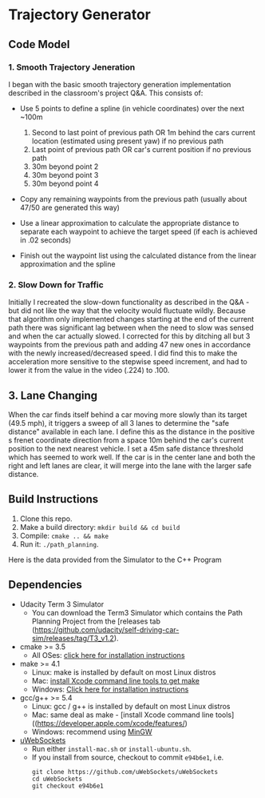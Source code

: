 # Trajectory Generator

Code Model
---

### 1. Smooth Trajectory Jeneration 
I began with the basic smooth trajectory generation implementation described in the classroom's project Q&A. This consists of: 
  
  * Use 5 points to define a spline (in vehicle coordinates) over the next ~100m 
    1. Second to last point of previous path OR 1m behind the cars current location (estimated using present yaw) if no previous path
    2. Last point of previous path OR car's current position if no previous path 
    3. 30m beyond point 2
    4. 30m beyond point 3
    5. 30m beyond point 4

  * Copy any remaining waypoints from the previous path (usually about 47/50 are generated this way)

  * Use a linear approximation to calculate the appropriate distance to separate each waypoint to achieve the target speed (if each is achieved in .02 seconds)

  * Finish out the waypoint list using the calculated distance from the linear approximation and the spline

### 2. Slow Down for Traffic
Initially I recreated the slow-down functionality as described in the Q&A - but did not like the way that the velocity would fluctuate wildly. Because that algorithm only implemented changes starting at the end of the current path there was significant lag between when the need to slow was sensed and when the car actually slowed. I corrected for this by ditching all but 3 waypoints from the previous path and adding 47 new ones in accordance with the newly increased/decreased speed. I did find this to make the acceleration more sensitive to the stepwise speed increment, and had to lower it from the value in the video (.224) to .100.

## 3. Lane Changing
When the car finds itself behind a car moving more slowly than its target (49.5 mph), it triggers a sweep of all 3 lanes to determine the "safe distance" available in each lane. I define this as the distance in the positive s frenet coordinate direction from a space 10m behind the car's current position to the next nearest vehicle. I set a 45m safe distance threshold which has seemed to work well. If the car is in the center lane and both the right and left lanes are clear, it will merge into the lane with the larger safe distance. 



Build Instructions
---

1. Clone this repo.
2. Make a build directory: `mkdir build && cd build`
3. Compile: `cmake .. && make`
4. Run it: `./path_planning`.

Here is the data provided from the Simulator to the C++ Program


Dependencies
---

* Udacity Term 3 Simulator
  * You can download the Term3 Simulator which contains the Path Planning Project from the [releases tab (https://github.com/udacity/self-driving-car-sim/releases/tag/T3_v1.2). 
* cmake >= 3.5
  * All OSes: [click here for installation instructions](https://cmake.org/install/)
* make >= 4.1
  * Linux: make is installed by default on most Linux distros
  * Mac: [install Xcode command line tools to get make](https://developer.apple.com/xcode/features/)
  * Windows: [Click here for installation instructions](http://gnuwin32.sourceforge.net/packages/make.htm)
* gcc/g++ >= 5.4
  * Linux: gcc / g++ is installed by default on most Linux distros
  * Mac: same deal as make - [install Xcode command line tools]((https://developer.apple.com/xcode/features/)
  * Windows: recommend using [MinGW](http://www.mingw.org/)
* [uWebSockets](https://github.com/uWebSockets/uWebSockets)
  * Run either `install-mac.sh` or `install-ubuntu.sh`.
  * If you install from source, checkout to commit `e94b6e1`, i.e.
    ```
    git clone https://github.com/uWebSockets/uWebSockets 
    cd uWebSockets
    git checkout e94b6e1
    ```

